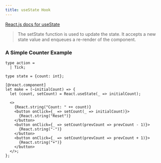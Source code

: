 ```yaml
---
title: useState Hook
---
```


[React.js docs for useState](https://reactjs.org/docs/hooks-reference.html#usestate)

>The setState function is used to update the state. It accepts a new state value and enqueues a re-render of the component.

### A Simple Counter Example

```reason
type action =
  | Tick;

type state = {count: int};

[@react.component]
let make = (~initialCount) => {
  let (count, setCount) = React.useState(_ => initialCount);

  <>
    {React.string("Count: " ++ count)}
    <button onClick={_ => setCount(_ => initialCount)}>
      {React.string("Reset")}
    </button>
    <button onClick={_ => setCount(prevCount => prevCount - 1)}>
      {React.string("-")}
    </button>
    <button onClick={_ => setCount(prevCount => prevCount + 1)}>
      {React.string("+")}
    </button>
  </>;
};
```
